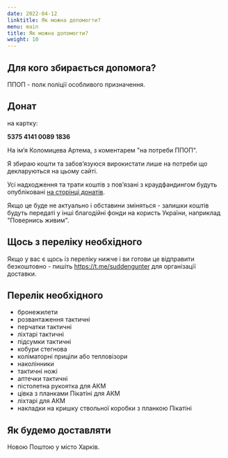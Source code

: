 ```yaml
---
date: 2022-04-12
linktitle: Як можна допомогти?
menu: main
title: Як можна допомогти?
weight: 10
---
```


## Для кого збирається допомога?

ППОП - полк поліції особливого призначення.

## Донат

на картку:

**5375 4141 0089 1836**

На імʼя Коломицева Артема, з коментарем "на потреби ППОП".

Я збираю кошти та забовʼязуюся вирокистати лише на потреби що декларуються на цьому сайті.

Усі надходження та трати коштів з повʼязані з краудфандингом будуть опубліковані [на сторінці донатів](/donations).

Якщо це буде не актуально і обставини зміняться - залишки коштів будуть передаті у інші благодійні фонди на користь України, наприклад "Повернись живим".

## Щось з переліку необхідного

Якщо у вас є щось із переліку нижче і ви готови це відправити безкоштовно - пишіть https://t.me/suddengunter для організації доставки.

## Перелік необхідного

* бронежилети
* розвантаження тактичні
* перчатки тактичні
* ліхтарі тактичні
* підсумки тактичні
* кобури стегнова
* коліматорні приціли або тепловізори
* наколінники
* тактичні ножі
* аптечки тактичні
* пістолетна рукоятка для АКМ
* цівка з планками Пікатіні для АКМ
* ліхтарі для АКМ
* накладки на кришку ствольної коробки з планкою Пікатіні

## Як будемо доставляти

Новою Поштою у місто Харків.
<!--more-->
